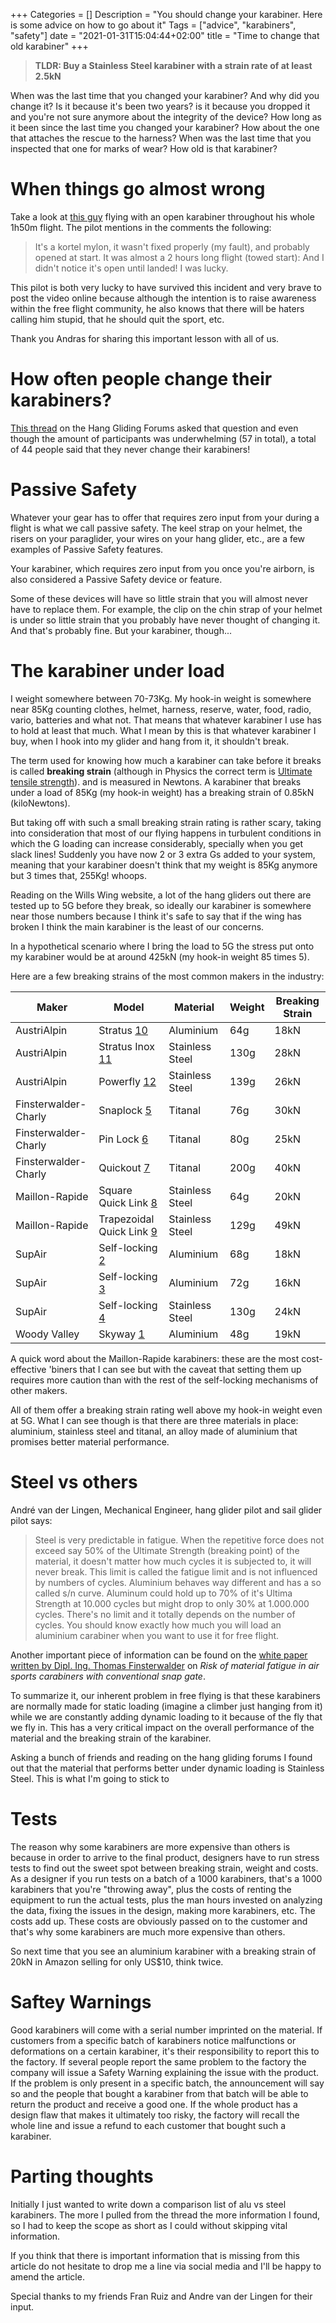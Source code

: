 +++
Categories = []
Description = "You should change your karabiner. Here is some advice on how to go about it"
Tags = ["advice", "karabiners", "safety"]
date = "2021-01-31T15:04:44+02:00"
title = "Time to change that old karabiner"
+++

> **TLDR: Buy a Stainless Steel karabiner with a strain rate of at least 2.5kN**

When was the last time that you changed your karabiner? And why did you change it?
Is it because it's been two years? is it because you dropped it and you're not sure
anymore about the integrity of the device?
How long as it been since the last time you changed your karabiner?
How about the one that attaches the rescue to the harness? When was the last time
that you inspected that one for marks of wear? How old is that karabiner?

# When things go almost wrong

Take a look at [this guy](https://www.youtube.com/watch?v=fZFh-bcCfwQ) flying with
an open karabiner throughout his whole 1h50m flight. The pilot mentions in the
comments the following:

> It's a kortel mylon, it wasn't fixed properly (my fault), and probably opened
> at start. It was almost a 2 hours long flight (towed start): And I didn't notice
> it's open until landed! I was lucky.

This pilot is both very lucky to have survived this incident and very brave to
post the video online because although the intention is to raise awareness within
the free flight community, he also knows that there will be haters calling him
stupid, that he should quit the sport, etc.

Thank you Andras for sharing this important lesson with all of us.

# How often people change their karabiners?
[This thread](http://forum.hanggliding.org/viewtopic.php?t=35276) on the
Hang Gliding Forums asked that question and even though the amount of participants
was underwhelming (57 in total), a total of 44 people said that they never change
their karabiners!

# Passive Safety
Whatever your gear has to offer that requires zero input from your during
a flight is what we call passive safety.
The keel strap on your helmet, the risers on your paraglider, your wires on
your hang glider, etc., are a few examples of Passive Safety features.

Your karabiner, which requires zero input from you once you're airborn, is also
considered a Passive Safety device or feature.

Some of these devices will have so little strain that you will almost never have
to replace them. For example, the clip on the chin strap of your helmet is under
so little strain that you probably have never thought of changing it. And that's
probably fine. But your karabiner, though...

# The karabiner under load
I weight somewhere between 70-73Kg. My hook-in weight is somewhere near 85Kg
counting clothes, helmet, harness, reserve, water, food, radio, vario, batteries
and what not. That means that whatever karabiner I use has to hold at least that much.
What I mean by this is that whatever karabiner I buy, when I hook into my glider
and hang from it, it shouldn't break.

The term used for knowing how much a karabiner can take before it breaks is called
**breaking strain** (although in Physics the correct term is [Ultimate tensile strength](https://en.wikipedia.org/wiki/Ultimate_tensile_strength)).
and is measured in Newtons. A karabiner that breaks under a load of 85Kg (my hook-in weight)
has a breaking strain of 0.85kN (kiloNewtons).

But taking off with such a small breaking strain rating is rather scary, taking into
consideration that most of our flying happens in turbulent conditions in which the
G loading can increase considerably, specially when you get slack lines! Suddenly
you have now 2 or 3 extra Gs added to your system, meaning that your karabiner
doesn't think that my weight is 85Kg anymore but 3 times that, 255Kg! whoops.

Reading on the Wills Wing website, a lot of the hang gliders out there are tested
up to 5G before they break, so ideally our karabiner is somewhere near those numbers
because I think it's safe to say that if the wing has broken I think the main karabiner
is the least of our concerns.

In a hypothetical scenario where I bring the load to 5G the stress put onto my
karabiner would be at around 425kN (my hook-in weight 85 times 5).

Here are a few breaking strains of the most common makers in the industry:

| Maker                | Model                      | Material        | Weight | Breaking Strain |
|----------------------|----------------------------|-----------------|--------|-----------------|
| AustriAlpin          | Stratus [10]               | Aluminium       | 64g    | 18kN            |
| AustriAlpin          | Stratus Inox [11]          | Stainless Steel | 130g   | 28kN            |
| AustriAlpin          | Powerfly [12]              | Stainless Steel | 139g   | 26kN            |
| Finsterwalder-Charly | Snaplock [5]               | Titanal         | 76g    | 30kN            |
| Finsterwalder-Charly | Pin Lock [6]               | Titanal         | 80g    | 25kN            |
| Finsterwalder-Charly | Quickout [7]               | Titanal         | 200g   | 40kN            |
| Maillon-Rapide       | Square Quick Link [8]      | Stainless Steel | 64g    | 20kN            |
| Maillon-Rapide       | Trapezoidal Quick Link [9] | Stainless Steel | 129g   | 49kN            |
| SupAir               | Self-locking [2]           | Aluminium       | 68g    | 18kN            |
| SupAir               | Self-locking [3]           | Aluminium       | 72g    | 16kN            |
| SupAir               | Self-locking [4]           | Stainless Steel | 130g   | 24kN            |
| Woody Valley         | Skyway [1]                 | Aluminium       | 48g    | 19kN            |

A quick word about the Maillon-Rapide karabiners: these are the most cost-effective
'biners that I can see but with the caveat that setting them up requires more
caution than with the rest of the self-locking mechanisms of other makers.

All of them offer a breaking strain rating well above my hook-in weight even at 5G.
What I can see though is that there are three materials in place: aluminium, stainless
steel and titanal, an alloy made of aluminium that promises better material
performance.

# Steel vs others
André van der Lingen, Mechanical Engineer, hang glider pilot and sail glider pilot
says:

> Steel is very predictable in fatigue.
> When the repetitive force does not exceed say 50% of the Ultimate Strength
> (breaking point) of the material, it doesn't matter how much cycles it is
> subjected to, it will never break. This limit is called the fatigue limit and
> is not influenced by numbers of cycles. Aluminium behaves way different and
> has a so called s/n curve. Aluminum could hold up to 70% of it's Ultima Strength
> at 10.000 cycles but might drop to only 30% at 1.000.000 cycles. There's no
> limit and it totally depends on the number of cycles. You should know exactly
> how much you will load an aluminium carabiner when you want to use it for free
> flight.

Another important piece of information can be found on the [white paper written by
Dipl. Ing. Thomas Finsterwalder](https://finsterwalder-charly.de/en/risk-of-material-fatigue-in-air-sports-carabiners.html)
on _Risk of material fatigue in air sports carabiners with conventional snap gate_.

To summarize it, our inherent problem in free flying is that these karabiners are
normally made for static loading (imagine a climber just hanging from it) while
we are constantly adding dynamic loading to it because of the fly that we fly in.
This has a very critical impact on the overall performance of the material and
the breaking strain of the karabiner.

Asking a bunch of friends and reading on the hang gliding forums I found out that
the material that performs better under dynamic loading is Stainless Steel.
This is what I'm going to stick to 

# Tests
The reason why some karabiners are more expensive than others is because in order
to arrive to the final product, designers have to run stress tests to find out
the sweet spot between breaking strain, weight and costs.
As a designer if you run tests on a batch of a 1000 karabiners, that's a 1000
karabiners that you're "throwing away", plus the costs of renting the equipment
to run the actual tests, plus the man hours invested on analyzing the data, fixing
the issues in the design, making more karabiners, etc. The costs add up. These costs
are obviously passed on to the customer and that's why some karabiners are much
more expensive than others.

So next time that you see an aluminium karabiner with a breaking strain of 20kN
in Amazon selling for only US$10, think twice.

# Saftey Warnings
Good karabiners will come with a serial number imprinted on the material.
If customers from a specific batch of karabiners notice malfunctions or deformations
on a certain karabiner, it's their responsibility to report this to the factory.
If several people report the same problem to the factory the company will issue
a Safety Warning explaining the issue with the product. If the problem is only
present in a specific batch, the announcement will say so and the people that
bought a karabiner from that batch will be able to return the product and receive
a good one.
If the whole product has a design flaw that makes it ultimately too risky, the
factory will recall the whole line and issue a refund to each customer that bought
such a karabiner.

# Parting thoughts
Initially I just wanted to write down a comparison list of alu vs steel karabiners.
The more I pulled from the thread the more information I found, so I had to keep
the scope as short as I could without skipping vital information.

If you think that there is important information that is missing from this article
do not hesitate to drop me a line via social media and I'll be happy to amend the article.

Special thanks to my friends Fran Ruiz and Andre van der Lingen for their input.

[1]: https://www.woodyvalley.eu/en/pro/skyway-karabiner-red-en/
[2]: https://www.supair.com/en/produit/mousqueton-30-mm/
[3]: https://www.supair.com/en/produit/mousqueton-45-mm/
[4]: https://www.supair.com/en/produit/mousqueton-acier/
[5]: https://finsterwalder-charly.de/en/finsterwalder-karabiners/snaplock-karabiner.html
[6]: https://finsterwalder-charly.de/en/finsterwalder-karabiners/pin-lock-karabiner.html
[7]: https://finsterwalder-charly.de/en/finsterwalder-karabiners/quick-out-karabiner.html
[8]: https://blackz.fr/en/quick-links-en/3973-square-maillon-rapide-en.html
[9]: https://blackz.fr/en/quick-links-en/223-trapezium-quick-link-en.html
[10]: https://www.austrialpin.at/produkte/karabiner/detail/fp25b-y-stratus-slide-autolock/
[11]: https://www.austrialpin.at/produkte/karabiner/detail/fp25i-stratus-inox-slide-autolock/
[12]: https://www.austrialpin.at/produkte/karabiner/detail/fp10a-powerfly-slide-autolock/
